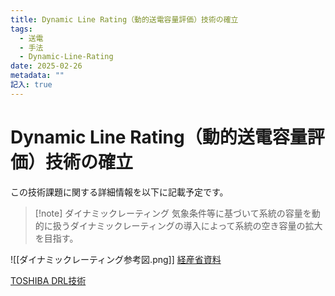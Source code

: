 ```yaml
---
title: Dynamic Line Rating（動的送電容量評価）技術の確立
tags:
  - 送電
  - 手法
  - Dynamic-Line-Rating
date: 2025-02-26
metadata: ""
記入: true
---
```


# Dynamic Line Rating（動的送電容量評価）技術の確立

この技術課題に関する詳細情報を以下に記載予定です。


> [!note] ダイナミックレーティング
> 気象条件等に基づいて系統の容量を動的に扱うダイナミックレーティングの導入によって系統の空き容量の拡大を目指す。

![[ダイナミックレーティング参考図.png]]
[経産省資料](https://www.meti.go.jp/shingikai/enecho/denryoku_gas/denryoku_gas/pdf/043_04_00.pdf)


[TOSHIBA DRL技術](https://www.global.toshiba/jp/company/energy/topics/transmission/dlr.html)

